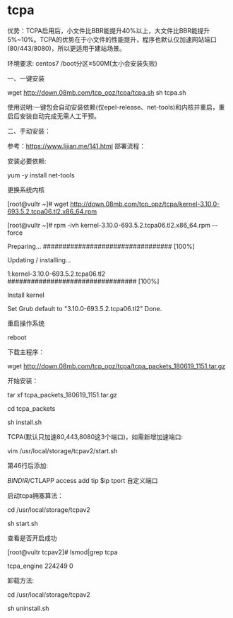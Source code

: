 # tcpa
优势：TCPA启用后，小文件比BBR能提升40%以上，大文件比BBR能提升5%~10%。TCPA的优势在于小文件的性能提升，程序也默认仅加速网站端口(80/443/8080)，所以更适用于建站场景。

环境要求:
centos7
/boot分区≥500M(太小会安装失败)

一、一键安装

wget http://down.08mb.com/tcp_opz/tcpa/tcpa.sh
sh tcpa.sh

使用说明:一键包会自动安装依赖(仅epel-release、net-tools)和内核并重启，重启后安装自动完成无需人工干预。

二、手动安装：

参考：https://www.lijian.me/141.html
部署流程：

安装必要依赖:

yum -y install net-tools

更换系统内核

[root@vultr ~]# wget http://down.08mb.com/tcp_opz/tcpa/kernel-3.10.0-693.5.2.tcpa06.tl2.x86_64.rpm

[root@vultr ~]# rpm -ivh kernel-3.10.0-693.5.2.tcpa06.tl2.x86_64.rpm --force

Preparing...                          ################################# [100%]

Updating / installing...

   1:kernel-3.10.0-693.5.2.tcpa06.tl2 ################################# [100%]
   
Install kernel

Set Grub default to "3.10.0-693.5.2.tcpa06.tl2" Done.

重启操作系统

reboot

下载主程序：

wget http://down.08mb.com/tcp_opz/tcpa/tcpa_packets_180619_1151.tar.gz

开始安装：

tar xf tcpa_packets_180619_1151.tar.gz

cd tcpa_packets

sh install.sh

TCPA(默认只加速80,443,8080这3个端口)，如需新增加速端口:

vim /usr/local/storage/tcpav2/start.sh

第46行后添加:

$BINDIR/$CTLAPP access add tip $ip tport 自定义端口

启动tcpa拥塞算法：

cd /usr/local/storage/tcpav2

sh start.sh

查看是否开启成功

[root@vultr tcpav2]# lsmod|grep tcpa

tcpa_engine           224249  0

卸载方法:

cd /usr/local/storage/tcpav2

sh uninstall.sh
